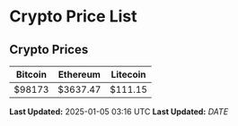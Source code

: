 # Crypto Price List

## Crypto Prices
| Bitcoin | Ethereum | Litecoin |
| ------- | -------- | -------- |
| $98173 | $3637.47 | $111.15 |
**Last Updated:** 2025-01-05 03:16 UTC
**Last Updated:** $DATE$
